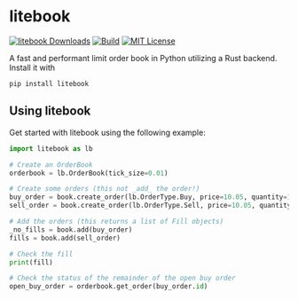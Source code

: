 # litebook

[![litebook Downloads](https://static.pepy.tech/personalized-badge/litebook?period=total&units=international_system&left_color=grey&right_color=blue&left_text=Downloads)](https://pepy.tech/project/litebook) [![Build](https://github.com/pnxenopoulos/litebook/actions/workflows/build.yml/badge.svg)](https://github.com/pnxenopoulos/litebook/actions/workflows/build.yml) [![MIT License](https://img.shields.io/badge/license-MIT-lightgrey)](https://github.com/pnxenopoulos/litebook/blob/main/LICENSE)

A fast and performant limit order book in Python utilizing a Rust backend. Install it with

```shell
pip install litebook
```

## Using litebook
Get started with litebook using the following example:

```python
import litebook as lb

# Create an OrderBook
orderbook = lb.OrderBook(tick_size=0.01)

# Create some orders (this not _add_ the order!)
buy_order = book.create_order(lb.OrderType.Buy, price=10.05, quantity=10.0)
sell_order = book.create_order(lb.OrderType.Sell, price=10.05, quantity=5.0)

# Add the orders (this returns a list of Fill objects)
_no_fills = book.add(buy_order)
fills = book.add(sell_order)

# Check the fill
print(fill)

# Check the status of the remainder of the open buy order
open_buy_order = orderbook.get_order(buy_order.id)
```